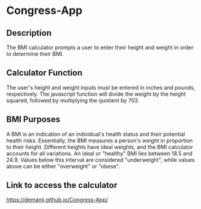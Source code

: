 # Congress-App
## Description
The BMI calculator prompts a user to enter their height and weight in order to determine their BMI.
## Calculator Function
The user's height and weight inputs must be entered in inches and pounds, respectively. The javascript function will divide the weight by the height squared, followed by multiplying the quotient by 703.
## BMI Purposes
A BMI is an indication of an individual's health status and their potential health risks. Essentially, the BMI measures a person's weight in proportion to their height. Different heights have ideal weights, and the BMI calculator accounts for all variations.
An ideal or "healthy" BMI lies between 18.5 and 24.9. Values below this interval are considered "underweight", while values above can be either "overweight" or "obese".
## Link to access the calculator 
https://demanij.github.io/Congress-App/
